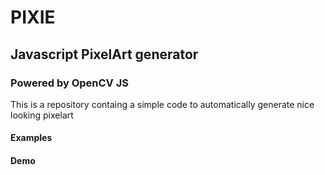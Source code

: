 # PIXIE
## Javascript PixelArt generator
### Powered by OpenCV JS

This is a repository containg a simple code to automatically generate nice looking pixelart

#### Examples

#### Demo



